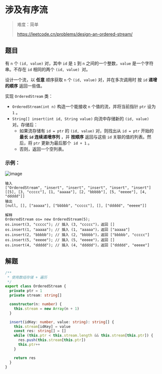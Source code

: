 # 涉及有序流

> 难度：简单
>
> https://leetcode.cn/problems/design-an-ordered-stream/

## 题目

有 `n` 个 `(id, value)` 对，其中 `id` 是 `1` 到 `n` 之间的一个整数，`value` 是一个字符串。不存在 `id` 相同的两个 `(id, value) `对。

设计一个流，以 **任意** 顺序获取 `n` 个 `(id, value)` 对，并在多次调用时 按 `id` **递增的顺序** 返回一些值。

实现 `OrderedStream` 类：

- `OrderedStream(int n)` 构造一个能接收 `n` 个值的流，并将当前指针 `ptr` 设为 `1` 。
- `String[] insert(int id, String value)` 向流中存储新的 `(id, value)` 对。存储后：
  - 如果流存储有 `id = ptr` 的 `(id, value)` 对，则找出从 `id = ptr` 开始的 **最长 `id` 连续递增序列** ，并 **按顺序** 返回与这些 `id` 关联的值的列表。然后，将 `ptr` 更新为最后那个  `id + 1` 。
  - 否则，返回一个空列表。

### 示例：

![image](https://user-images.githubusercontent.com/54696834/184781728-ecd3a61d-141f-4c49-bf8b-9c7b384d6ade.png)

```
输入
["OrderedStream", "insert", "insert", "insert", "insert", "insert"]
[[5], [3, "ccccc"], [1, "aaaaa"], [2, "bbbbb"], [5, "eeeee"], [4, "ddddd"]]
输出
[null, [], ["aaaaa"], ["bbbbb", "ccccc"], [], ["ddddd", "eeeee"]]

解释
OrderedStream os= new OrderedStream(5);
os.insert(3, "ccccc"); // 插入 (3, "ccccc")，返回 []
os.insert(1, "aaaaa"); // 插入 (1, "aaaaa")，返回 ["aaaaa"]
os.insert(2, "bbbbb"); // 插入 (2, "bbbbb")，返回 ["bbbbb", "ccccc"]
os.insert(5, "eeeee"); // 插入 (5, "eeeee")，返回 []
os.insert(4, "ddddd"); // 插入 (4, "ddddd")，返回 ["ddddd", "eeeee"]
```

## 解题

```ts 
/**
 * 使用数组存储 + 遍历
 */
export class OrderedStream {
  private ptr = 1
  private stream: string[]

  constructor(n: number) {
    this.stream = new Array(n + 1)
  }

  insert(idKey: number, value: string): string[] {
    this.stream[idKey] = value
    const res: string[] = []
    while (this.ptr < this.stream.length && this.stream[this.ptr]) {
      res.push(this.stream[this.ptr])
      this.ptr++
    }

    return res
  }
}
```